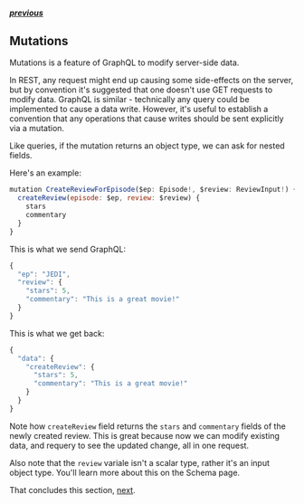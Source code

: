 ##### [previous][previous]

## Mutations

Mutations is a feature of GraphQL to modify server-side data.

In REST, any request might end up causing some side-effects on the server, but by convention it's suggested that one doesn't use GET requests to modify data. GraphQL is similar - technically any query could be implemented to cause a data write. However, it's useful to establish a convention that any operations that cause writes should be sent explicitly via a mutation.

Like queries, if the mutation returns an object type, we can ask for nested fields.

Here's an example:

```js
mutation CreateReviewForEpisode($ep: Episode!, $review: ReviewInput!) {
  createReview(episode: $ep, review: $review) {
    stars
    commentary
  }
}
```

This is what we send GraphQL:

```js
{
  "ep": "JEDI",
  "review": {
    "stars": 5,
    "commentary": "This is a great movie!"
  }
}
```

This is what we get back:

```js
{
  "data": {
    "createReview": {
      "stars": 5,
      "commentary": "This is a great movie!"
    }
  }
}
```

Note how `createReview` field returns the `stars` and `commentary` fields of the newly created review. This is great because now we can modify existing data, and requery to see the updated change, all in one request.

Also note that the `review` variale isn't a scalar type, rather it's an input object type. You'll learn more about this on the Schema page.

That concludes this section, [next][next].

[previous]: ./variables.md
[docs]: http://graphql.github.io/learn/queries/#directives
[next]: ./inline-fragments.md
